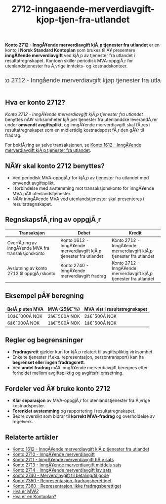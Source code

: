 ﻿---
title: "2712-inngaaende-merverdiavgift-kjop-tjen-fra-utlandet"
meta_title: "2712-inngaaende-merverdiavgift-kjop-tjen-fra-utlandet"
meta_description: '**Konto 2712 - InngÃ¥ende merverdiavgift kjÃ¸p tjenester fra utlandet** er en konto i **Norsk Standard Kontoplan** som brukes til Ã¥ presentere **inngÃ¥ende mer...'
slug: 2712-inngaaende-merverdiavgift-kjop-tjen-fra-utlandet
type: blog
layout: pages/single
---

**Konto 2712 - InngÃ¥ende merverdiavgift kjÃ¸p tjenester fra utlandet** er en konto i **Norsk Standard Kontoplan** som brukes til Ã¥ presentere **inngÃ¥ende merverdiavgift** ved kjÃ¸p av tjenester fra utlandet i resultatregnskapet. Kontoen skiller periodisk MVA-oppgjÃ¸r for utenlandstjenester fra Ã¸vrige inntekts- og kostnadskontoer.

![Illustrasjon av konto 2712 InngÃ¥ende merverdiavgift kjÃ¸p tjenester fra utlandet](2712-inngaaende-merverdiavgift-kjop-tjen-fra-utlandet-image.svg)

## Hva er konto 2712?

*Konto 2712 - InngÃ¥ende merverdiavgift kjÃ¸p tjenester fra utlandet* benyttes nÃ¥r virksomheter kjÃ¸per tjenester fra utenlandske leverandÃ¸rer under **omvendt avgiftsplikt**, og inngÃ¥ende merverdiavgift skal fÃ¸res i resultatregnskapet som en midlertidig kostnadspost fÃ¸r den gÃ¥r til fradrag.

For bokfÃ¸ring av selve transaksjonen, se [Konto 1612 - InngÃ¥ende merverdiavgift kjÃ¸p tjenester fra utlandet](/blogs/kontoplan/1612-inngaaende-merverdiavgift-kjop-tjen-fra-utlandet "Konto 1612 - InngÃ¥ende merverdiavgift kjÃ¸p tjenester fra utlandet").

## NÃ¥r skal konto 2712 benyttes?

* Ved periodisk MVA-oppgjÃ¸r for kjÃ¸p av tjenester fra utlandet med omvendt avgiftsplikt.
* I forbindelse med avstemming mot transaksjonskonto for inngÃ¥ende MVA pÃ¥ utenlandstjenester.
* NÃ¥r inngÃ¥ende MVA ved utenlandstjenester skal presenteres i resultatregnskapet.

## RegnskapsfÃ¸ring av oppgjÃ¸r

| Transaksjon                                                         | Debet                                                         | Kredit                                                                         |
|---------------------------------------------------------------------|---------------------------------------------------------------|--------------------------------------------------------------------------------|
| OverfÃ¸ring av inngÃ¥ende MVA fra transaksjonskonto                   | Konto 1612 - InngÃ¥ende merverdiavgift kjÃ¸p tjenester fra utlandet | Konto 2712 - InngÃ¥ende merverdiavgift kjÃ¸p tjenester fra utlandet              |
| Avslutning av konto 2712 til oppgjÃ¸rskonto                          | Konto 2740 - InngÃ¥ende merverdiavgift fradrag                 | Konto 2712 - InngÃ¥ende merverdiavgift kjÃ¸p tjenester fra utlandet              |

## Eksempel pÃ¥ beregning

| BelÃ¸p uten MVA  | MVA (25â€¯%) | MVA vist i resultatregnskapet |
|-----------------|------------|-------------------------------|
| 10â€¯000Â NOK      | 2â€¯500Â NOK  | 2â€¯500Â NOK                    |
| 6â€¯000Â NOK       | 1â€¯500Â NOK  | 1â€¯500Â NOK                    |

## Regler og begrensninger

* **Fradragsrett** gjelder kun for kjÃ¸p relatert til avgiftspliktig virksomhet.
* Enkelte tjenester (f.eks. representasjon, persontransport) kan ha **begrenset eller ingen fradragsrett**.
* Ved **andel fradrag** mÃ¥ inngÃ¥ende merverdiavgift beregnes etter forholdet mellom avgiftspliktig og avgiftsfri omsetning.

## Fordeler ved Ã¥ bruke konto 2712

* **Klar separasjon** av MVA-oppgjÃ¸r for utenlandstjenester fra Ã¸vrige kostnadsposter.
* **Forenklet avstemming** og rapportering i resultatregnskapet.
* Bedre oversikt som bidrar til **korrekt MVA-fradrag** og overholdelse av regelverk.

## Relaterte artikler

* [Konto 1612 - InngÃ¥ende merverdiavgift kjÃ¸p tjenester fra utlandet](/blogs/kontoplan/1612-inngaaende-merverdiavgift-kjop-tjen-fra-utlandet "Konto 1612 - InngÃ¥ende merverdiavgift kjÃ¸p tjenester fra utlandet")
* [Konto 2710 - InngÃ¥ende merverdiavgift](/blogs/kontoplan/2710-inngaaende-merverdiavgift "Konto 2710 - InngÃ¥ende merverdiavgift")
* [Konto 2711 - InngÃ¥ende merverdiavgift hÃ¸y sats](/blogs/kontoplan/2711-inngaaende-merverdiavgift-hoy-sats "Konto 2711 - InngÃ¥ende merverdiavgift hÃ¸y sats")
* [Konto 2713 - InngÃ¥ende merverdiavgift middels sats](/blogs/kontoplan/2713-inngaaende-merverdiavgift-middels-sats "Konto 2713 - InngÃ¥ende merverdiavgift middels sats")
* [Konto 2714 - InngÃ¥ende merverdiavgift lav sats](/blogs/kontoplan/2714-inngaaende-merverdiavgift-lav-sats "Konto 2714 - InngÃ¥ende merverdiavgift lav sats")
* [Konto 2740 - Merverdiavgift til betaling/til gode](/blogs/kontoplan/2740-merverdiavgift-til-betaling-til-gode "Konto 2740 - Merverdiavgift til betaling/til gode")
* [Konto 7350 - Representasjon, fradragsberettiget](/blogs/kontoplan/7350-representasjon-fradragsberettiget "Konto 7350 - Representasjon, fradragsberettiget")
* [Konto 7360 - Representasjon, ikke fradragsberettiget](/blogs/kontoplan/7360-representasjon-ikke-fradragsberettiget "Konto 7360 - Representasjon, ikke fradragsberettiget")
* [Hva er MVA?](/blogs/regnskap/hva-er-moms-mva "Hva er MVA? MVA-regnskapsfÃ¸ring og merverdiavgift")
* [Hva er en Kontoplan?](/blogs/regnskap/hva-er-kontoplan "Hva er en Kontoplan? Komplett Guide til Kontoplaner i Norsk Regnskap")
